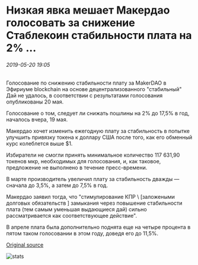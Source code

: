 # Низкая явка мешает Макердао голосовать за снижение Стаблекоин стабильности плата на 2% ...

###### 2019-05-20 19:05

Голосование по снижению стабильности плату за MakerDAO в Эфириуме blockchain на основе децентрализованного "стабильный" Дай не удалось, в соответствии с результатами голосования опубликованы 20 мая.

Голосование о том, следует ли снижать пошлины на 2% до 17,5% в год, началось вчера, 19 мая.

Макердао хочет изменить ежегодную плату за стабильность в попытке улучшить привязку токена к доллару США после того, как его обменный курс колеблется выше $1.

Избиратели не смогли принять минимальное количество 117 631,90 токенов мкр, необходимых для голосования, и, как таковое, предложение не выполнено в течение пресс-времени.

В марте производитель увеличил плату за стабильность дважды — сначала до 3,5%, а затем до 7,5% в год.

Макердао заявил тогда, что "стимулирование КПР \ [заложеными долговых обязательств \] замыкания через повышение стабильности плата (тем самым уменьшая выдающиеся дай) сильно рассматривается как соответствующее действие".

В апреле плата была дополнительно поднята еще на четыре процента в пятом таком голосовании в этом году, доведя его до 11,5%.

[Original source](https://cointelegraph.com/news/low-turnout-hinders-makerdao-vote-to-decrease-stablecoin-stability-fee-by-2)

![stats](https://c.statcounter.com/11760860/0/a89fa40b/1/ "stats")